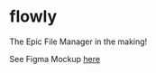 # flowly
The Epic File Manager in the making!

See Figma Mockup [here](https://www.figma.com/file/KOiKYGCCWm1yesUAKaslGQ/flowly?node-id=0%3A1&t=5YLRebCIIt6ApgtZ-1)
